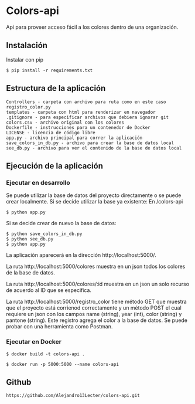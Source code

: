 # Colors-api
Api para proveer acceso fácil a los colores dentro de una organización.

## Instalación
Instalar con pip
```
$ pip install -r requirements.txt
```

## Estructura de la aplicación
```
Controllers - carpeta con archivo para ruta como en este caso registro_color.py
templates - carpeta con html para renderizar en navegador
.gitignore - para especificar archivos que debiera ignorar git
colors.csv - archivo original con los colores
Dockerfile - instrucciones para un contenedor de Docker
LICENSE - licencia de código libre
app.py - archivo principal para correr la aplicación
save_colors_in_db.py - archivo para crear la base de datos local
see_db.py - archivo para ver el contenido de la base de datos local
```

## Ejecución de la aplicación

### Ejecutar en desarrollo
Se puede utilizar la base de datos del proyecto directamente o se puede crear localmente.
Si se decide utilizar la base ya existente:
En /colors-api

```
$ python app.py
```

Si se decide crear de nuevo la base de datos:
```
$ python save_colors_in_db.py
$ python see_db.py
$ python app.py
```

La aplicación aparecerá en la dirección http://localhost:5000/.

La ruta http://localhost:5000/colores muestra en un json todos los colores de la base de datos.

La ruta http://localhost:5000/colores/:id muestra en un json un solo recurso de acuerdo al ID que se especifica.

La ruta http://localhost:5000/registro_color tiene método GET que muestra que el proyecto está corrienod correctamente
y un método POST el cual requiere un json con los campos name (string), year (int), color (string) y pantone (string).
Este registro agrega el color a la base de datos. Se puede probar con una herramienta como Postman.



### Ejecutar en Docker
```
$ docker build -t colors-api .
```

```
$ docker run -p 5000:5000 --name colors-api 
```

## Github

```
https://github.com/Alejandro13Lecter/colors-api.git
```


